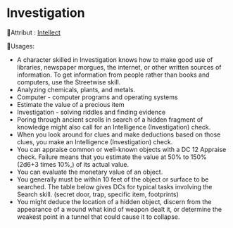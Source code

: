 # Investigation

🚧Attribut : [Intellect](/docs/attributs/intellect.md)

🚧Usages:

- A character skilled in Investigation knows how to make good use of libraries, newspaper morgues, the internet, or other written sources of information. To get information from people rather than books and computers, use the Streetwise skill.
- Analyzing chemicals, plants, and metals.
- Computer - computer programs and operating systems
- Estimate the value of a precious item
- Investigation - solving riddles and finding evidence
- Poring through ancient scrolls in search of a hidden fragment of knowledge might also call for an Intelligence (Investigation) check.
- When you look around for clues and make deductions based on those clues, you make an Intelligence (Investigation) check.
- You can appraise common or well-known objects with a DC 12 Appraise check. Failure means that you estimate the value at 50% to 150% (2d6+3 times 10%,) of its actual value.
- You can evaluate the monetary value of an object.
- You generally must be within 10 feet of the object or surface to be searched. The table below gives DCs for typical tasks involving the Search skill. (secret door, trap, specific item, footprints)
- You might deduce the location of a hidden object, discern from the appearance of a wound what kind of weapon dealt it, or determine the weakest point in a tunnel that could cause it to collapse.
